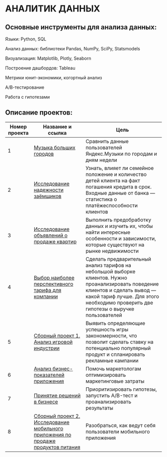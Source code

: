 # АНАЛИТИК ДАННЫХ

## Основные инструменты для анализа данных:

Языки: Python, SQL

Анализ данных: библиотеки Pandas, NumPy, SciPy, Statsmodels

Визуализация: Matplotlib, Plotly, Seaborn

Построение дашбордов: Tableau

Метрики юнит-экономики, когортный анализ

А/В-тестирование

Работа с гипотезами

## Описание проектов:
| Номер проекта | Название и ссылка | Цель                                                     |
|---------------|-------------------|------------------------------------------------------------------|
|1              |[Музыка больших городов](https://github.com/artemidameIT/data_analyst_yp/blob/main/Python_Music_of_big_cities/Python_Music_of_big_cities.ipynb)|Сравнить данные пользователей Яндекс.Музыки по городам и дням недели|
|2              |[Исследование надежности заёмщиков](https://github.com/artemidameIT/data_analyst_yp/blob/main/Preprocessing_Application_scoring/Preprocessing_Application_scoring.ipynb)|Узнать, влияет ли семейное положение и количество детей клиента на факт погашения кредита в срок. Входные данные от банка — статистика о платёжеспособности клиентов|
|3              |[Исследование объявлений о продаже квартир](https://github.com/artemidameIT/data_analyst_yp/blob/main/Exploratory_Sale_of_the_apartment/Exploratory_Sale_of_the_apartment.ipynb)|Выполнить предобработку данных и изучить их, чтобы найти интересные особенности и зависимости, которые существуют на рынке недвижимости|
|4              |[Выбор наиболее перспективного тарифа для компании](https://github.com/artemidameIT/data_analyst_yp/blob/main/Statistical_Mobile_tariff/Statistical_Mobile_tariff.ipynb)|Сделать предварительный анализ тарифов на небольшой выборке клиентов. Нужно проанализировать поведение клиентов и сделать вывод — какой тариф лучше. Для этого необходимо проверить две гипотезы о выручке пользователей|
|5              |[Сборный проект 1. Анализ игровой индустрии](https://github.com/artemidameIT/data_analyst_yp/blob/main/Project1_Computer_games/Project1_Computer_games.ipynb)|Выявить определяющие успешность игры закономерности, что позволит сделать ставку на потенциально популярный продукт и спланировать рекламные кампании|
|6              |[Анализ бизнес-показателей приложения](https://github.com/artemidameIT/data_analyst_yp/blob/main/Business_indicators_App/Business_indicators_App.ipynb)|Помочь маркетологам оптимизировать маркетинговые затраты|
|7              |[Принятие решений в бизнесе](https://github.com/artemidameIT/data_analyst_yp/blob/main/AB_test/AB_test.ipynb)|Приоритизировать гипотезы, запустить A/B-тест и проанализировать результаты|
|8             |[Сборный проект 2. Исследование мобильного приложения по продаже продуктов питания](https://github.com/artemidameIT/data_analyst_yp/blob/main/Project2_Food_market/Project2_Food_market.ipynb)|Разобраться, как ведут себя пользователи мобильного приложения|
